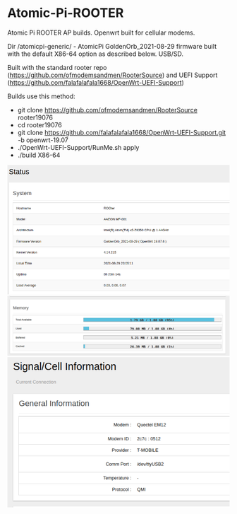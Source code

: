 # Atomic-Pi-ROOTER

Atomic Pi ROOTER AP builds. Openwrt built for cellular modems.                                                                                  

Dir /atomicpi-generic/ - AtomicPi GoldenOrb_2021-08-29 firmware built with the default X86-64 option as described below. USB/SD.

Built with the standard rooter repo (https://github.com/ofmodemsandmen/RooterSource) and UEFI Support (https://github.com/falafalafala1668/OpenWrt-UEFI-Support)

Builds use this method:
* git clone https://github.com/ofmodemsandmen/RooterSource rooter19076
* cd rooter19076
* git clone https://github.com/falafalafala1668/OpenWrt-UEFI-Support.git -b openwrt-19.07
* ./OpenWrt-UEFI-Support/RunMe.sh apply
* ./build X86-64

![Screenshot](images/root5.png)
![Screenshot](images/r5.png)
![Screenshot](images/rooter1.png)

